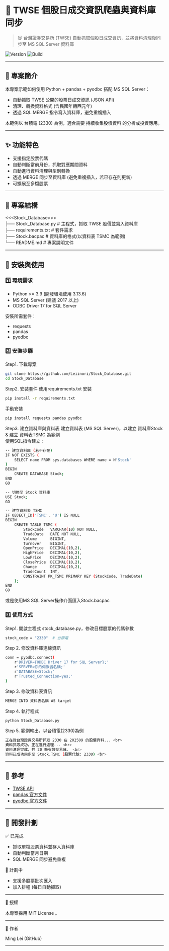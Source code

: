 # 📌 TWSE 個股日成交資訊爬蟲與資料庫同步
> 從 台灣證券交易所 (TWSE) 自動抓取個股日成交資訊，並將資料清理後同步至 MS SQL Server 資料庫

![Version](https://img.shields.io/badge/version-1.0.0-green)
![Build](https://img.shields.io/badge/build-running-blue)

---

## 📖 專案簡介
本專案示範如何使用 Python + pandas + pyodbc 搭配 MS SQL Server：

- 自動抓取 TWSE 公開的股票日成交資訊 (JSON API)
- 清理、轉換資料格式 (含民國年轉西元年)
- 透過 SQL MERGE 指令寫入資料庫，避免重複插入

本範例以 台積電 (2330) 為例，適合需要 持續收集股價資料 的分析或投資應用。

---

## ✨ 功能特色
- 支援指定股票代碼
- 自動判斷當前月份，抓取對應期間資料
- 自動進行資料清理與型別轉換
- 透過 MERGE 同步至資料庫 (避免重複插入，若已存在則更新)
- 可擴展至多檔股票

---

## 📂 專案結構
<<<Stock_Database>>> <br>
├── Stock_Database.py    # 主程式，抓取 TWSE 股價並寫入資料庫 <br>
├── requirements.txt     # 套件需求 <br>
├── Stock.bacpac         # 資料庫的格式(以資料表 TSMC 為範例) <br>
└── README.md            # 專案說明文件 <br>

---

## 🚀 安裝與使用

### 1️⃣ 環境需求
- Python >= 3.9 (開發環境使用 3.13.6)
- MS SQL Server (建議 2017 以上)
- ODBC Driver 17 for SQL Server

安裝所需套件：
- requests
- pandas
- pyodbc

### 2️⃣ 安裝步驟

Step1. 下載專案
```bash
git clone https://github.com/Leiinori/Stock_Database.git
cd Stock_Database
```

Step2. 安裝套件
使用requirements.txt 安裝 <br>
```bash
pip install -r requirements.txt
```

手動安裝 <br>
```bash
pip install requests pandas pyodbc
```

Step3. 建立資料庫與資料表
建立資料表 (MS SQL Server)，以建立 資料庫Stock & 建立 資料表TSMC 為範例 <br>
使用SQL指令建立 : <br>
```bash
-- 建立資料庫 (若不存在)
IF NOT EXISTS (
    SELECT name FROM sys.databases WHERE name = N'Stock'
)
BEGIN
    CREATE DATABASE Stock;
END
GO

-- 切換至 Stock 資料庫
USE Stock;
GO

-- 建立資料表 TSMC
IF OBJECT_ID('TSMC', 'U') IS NULL
BEGIN
    CREATE TABLE TSMC (
        StockCode   VARCHAR(10) NOT NULL,
        TradeDate   DATE NOT NULL,
        Volume      BIGINT,
        Turnover    BIGINT,
        OpenPrice   DECIMAL(10,2),
        HighPrice   DECIMAL(10,2),
        LowPrice    DECIMAL(10,2),
        ClosePrice  DECIMAL(10,2),
        Change      DECIMAL(10,2),
        TradeCount  INT,
        CONSTRAINT PK_TSMC PRIMARY KEY (StockCode, TradeDate)
    );
END
GO
```

或是使用MS SQL Server操作介面匯入Stock.bacpac


### 3️⃣ 使用方式
Step1. 開啟主程式 stock_database.py，修改目標股票的代碼參數
```bash
stock_code = "2330"  # 台積電
```

Step 2. 修改資料庫連線資訊
```bash
conn = pyodbc.connect(
    r'DRIVER={ODBC Driver 17 for SQL Server};'
    r'SERVER=你的伺服器名稱;'
    r'DATABASE=Stock;'
    r'Trusted_Connection=yes;'
)
```

Step 3. 修改資料表資訊
```bash
MERGE INTO 資料表名稱 AS target
```

Step 4. 執行程式
```bash
python Stock_Database.py
```

Step 5. 範例輸出，以台積電(2330)為例
```bash
正在從台灣證券交易所抓取 2330 在 202509 的股價資料... <br>
資料抓取成功，正在進行處理... <br>
資料清理完成，共 20 筆有效交易日。 <br>
資料已成功同步至 Stock.TSMC (股票代號: 2330) <br>
```

---

## 🔗 參考

- [TWSE API](https://www.twse.com.tw/zh/page/trading/exchange/STOCK_DAY.html)
- [pandas 官方文件](https://pandas.pydata.org/docs/)
- [pyodbc 官方文件](https://github.com/mkleehammer/pyodbc)

---

## 📌 開發計劃
✅ 已完成 <br>
- 抓取單檔股票資料並存入資料庫 <br>
- 自動判斷當月日期 <br>
- SQL MERGE 同步避免重複

🚧 計劃中 <br>
- 支援多股票批次匯入 <br>
- 加入排程 (每日自動抓取) <br>

---

📜 授權

本專案採用 MIT License
。

---

👤 作者

Ming Lei (GitHub)

---
